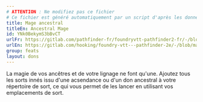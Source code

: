 ```yaml
---
# ATTENTION : Ne modifiez pas ce fichier
# Ce fichier est généré automatiquement par un script d'après les données du module Foundry VTT officiel et de sa traduction
title: Mage ancestral
titleEn: Ancestral Mage
id: YNk0BekymS3bBvCT
urlFr: https://gitlab.com/pathfinder-fr/foundryvtt-pathfinder2-fr/-/blob/master/data/feats/YNk0BekymS3bBvCT.htm
urlEn: https://gitlab.com/hooking/foundry-vtt---pathfinder-2e/-/blob/master/packs/data/feats.db/ancestral-mage.json
group: feats
layout: dons
---
```

La magie de vos ancêtres et de votre lignage ne font qu'une. Ajoutez tous les sorts innés issu d'une acsendance ou d'un don ancestral à votre répertoire de sort, ce qui vous permet de les lancer en utilisant vos emplacements de sort.


